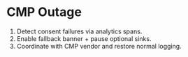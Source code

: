 # CMP Outage
1. Detect consent failures via analytics spans.
2. Enable fallback banner + pause optional sinks.
3. Coordinate with CMP vendor and restore normal logging.
